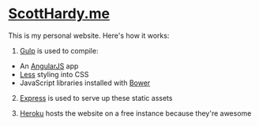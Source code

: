 # [ScottHardy.me](http://scotthardy.me)

This is my personal website.  Here's how it works:

1. [Gulp](http://gulpjs.com/) is used to compile:
  * An [AngularJS](https://angularjs.org/) app
  * [Less](http://lesscss.org/) styling into CSS
  * JavaScript libraries installed with [Bower](http://bower.io/)

2. [Express](http://expressjs.com/) is used to serve up these static assets

3. [Heroku](https://www.heroku.com/) hosts the website on a free instance because they're awesome
